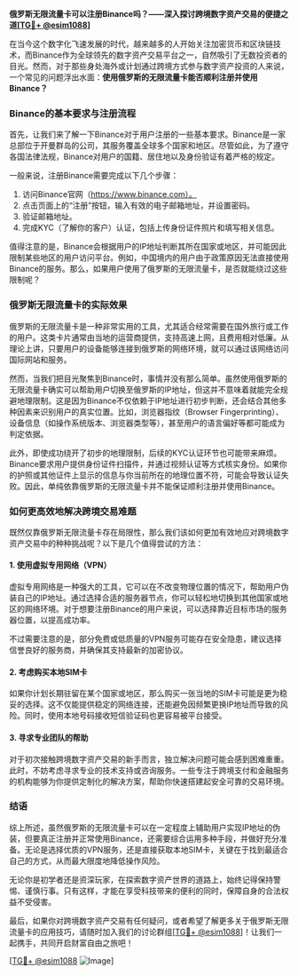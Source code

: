 **俄罗斯无限流量卡可以注册Binance吗？——深入探讨跨境数字资产交易的便捷之道[[TG💪+ @esim1088](https://t.me/s/esim1088)]**

在当今这个数字化飞速发展的时代，越来越多的人开始关注加密货币和区块链技术，而Binance作为全球领先的数字资产交易平台之一，自然吸引了无数投资者的目光。然而，对于那些身处海外或计划通过跨境方式参与数字资产投资的人来说，一个常见的问题浮出水面：**使用俄罗斯的无限流量卡能否顺利注册并使用Binance？**

### **Binance的基本要求与注册流程**

首先，让我们来了解一下Binance对于用户注册的一些基本要求。Binance是一家总部位于开曼群岛的公司，其服务覆盖全球多个国家和地区。尽管如此，为了遵守各国法律法规，Binance对用户的国籍、居住地以及身份验证有着严格的规定。

一般来说，注册Binance需要完成以下几个步骤：
1. 访问Binance官网（https://www.binance.com）。
2. 点击页面上的“注册”按钮，输入有效的电子邮箱地址，并设置密码。
3. 验证邮箱地址。
4. 完成KYC（了解你的客户）认证，包括上传身份证件照片和填写相关信息。

值得注意的是，Binance会根据用户的IP地址判断其所在国家或地区，并可能因此限制某些地区的用户访问平台。例如，中国境内的用户由于政策原因无法直接使用Binance的服务。那么，如果用户使用了俄罗斯的无限流量卡，是否就能绕过这些限制呢？

### **俄罗斯无限流量卡的实际效果**

俄罗斯的无限流量卡是一种非常实用的工具，尤其适合经常需要在国外旅行或工作的用户。这类卡片通常由当地的运营商提供，支持高速上网，且费用相对低廉。从理论上讲，只要用户的设备能够连接到俄罗斯的网络环境，就可以通过该网络访问国际网站和服务。

然而，当我们把目光聚焦到Binance时，事情并没有那么简单。虽然使用俄罗斯的无限流量卡确实可以帮助用户切换至俄罗斯的IP地址，但这并不意味着就能完全规避地理限制。这是因为Binance不仅依赖于IP地址进行初步判断，还会结合其他多种因素来识别用户的真实位置。比如，浏览器指纹（Browser Fingerprinting）、设备信息（如操作系统版本、浏览器类型等），甚至用户的语言偏好等都可能成为判定依据。

此外，即使成功绕开了初步的地理限制，后续的KYC认证环节也可能带来麻烦。Binance要求用户提供身份证件扫描件，并通过视频认证等方式核实身份。如果你的护照或其他证件上显示的信息与你当前所在的地理位置不符，可能会导致认证失败。因此，单纯依靠俄罗斯的无限流量卡并不能保证顺利注册并使用Binance。

### **如何更高效地解决跨境交易难题**

既然仅靠俄罗斯无限流量卡存在局限性，那么我们该如何更加有效地应对跨境数字资产交易中的种种挑战呢？以下是几个值得尝试的方法：

#### **1. 使用虚拟专用网络（VPN）**
虚拟专用网络是一种强大的工具，它可以在不改变物理位置的情况下，帮助用户伪装自己的IP地址。通过选择合适的服务器节点，你可以轻松地切换到其他国家或地区的网络环境。对于想要注册Binance的用户来说，可以选择靠近目标市场的服务器位置，以提高成功率。

不过需要注意的是，部分免费或低质量的VPN服务可能存在安全隐患，建议选择信誉良好的服务商，并确保其支持最新的加密协议。

#### **2. 考虑购买本地SIM卡**
如果你计划长期驻留在某个国家或地区，那么购买一张当地的SIM卡可能是更为稳妥的选择。这不仅能提供稳定的网络连接，还能避免因频繁更换IP地址而导致的风险。同时，使用本地号码接收短信验证码也更容易被平台接受。

#### **3. 寻求专业团队的帮助**
对于初次接触跨境数字资产交易的新手而言，独立解决问题可能会感到困难重重。此时，不妨考虑寻求专业的技术支持或咨询服务。一些专注于跨境支付和金融服务的机构能够为你提供定制化的解决方案，帮助你快速搭建起安全可靠的交易环境。

### **结语**

综上所述，虽然俄罗斯的无限流量卡可以在一定程度上辅助用户实现IP地址的伪装，但要真正注册并正常使用Binance，还需要综合运用多种手段，并做好充分准备。无论是选择优质的VPN服务，还是直接获取本地SIM卡，关键在于找到最适合自己的方式，从而最大限度地降低操作风险。

无论你是初学者还是资深玩家，在探索数字资产世界的道路上，始终记得保持警惕、谨慎行事。只有这样，才能在享受科技带来的便利的同时，保障自身的合法权益不受侵害。

最后，如果你对跨境数字资产交易有任何疑问，或者希望了解更多关于俄罗斯无限流量卡的应用技巧，请随时加入我们的讨论群组[[TG💪+ @esim1088](https://t.me/s/esim1088)]！让我们一起携手，共同开启财富自由之旅吧！

[[TG💪+ @esim1088](https://t.me/s/esim1088) ![Image](https://i.postimg.cc/4NQfJmqS/Snipaste-2025-05-13-00-14-12.png)]
